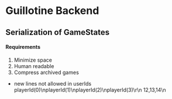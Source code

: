 # Guillotine Backend
## Serialization of GameStates
#### Requirements
1. Minimize space
2. Human readable
3. Compress archived games

- new lines not allowed in userIds
playerId(0)\nplayerId(1)\nplayerId(2)\nplayerId(3)\r\n
12,13,14\n

